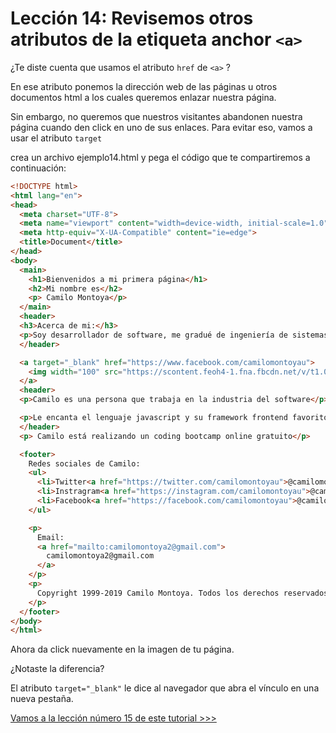 # Lección 14: Revisemos otros atributos de la etiqueta anchor `<a>`


¿Te diste cuenta que usamos el atributo `href` de `<a>` ?

En ese atributo ponemos la dirección web de las páginas u otros documentos html a los cuales queremos enlazar nuestra página.

Sin embargo, no queremos que nuestros visitantes abandonen nuestra página cuando den click en uno de sus enlaces. Para evitar eso, vamos a usar el atributo `target`

crea un archivo ejemplo14.html y pega el código que te compartiremos a continuación:

```html
<!DOCTYPE html>
<html lang="en">
<head>
  <meta charset="UTF-8">
  <meta name="viewport" content="width=device-width, initial-scale=1.0">
  <meta http-equiv="X-UA-Compatible" content="ie=edge">
  <title>Document</title>
</head>
<body>
  <main>
    <h1>Bienvenidos a mi primera página</h1>
    <h2>Mi nombre es</h2>
    <p> Camilo Montoya</p>
  </main>
  <header>
  <h3>Acerca de mi:</h3>
  <p>Soy desarrollador de software, me gradué de ingeniería de sistemas hace algunos años, llevo trabajando como desarrollador desde el 2006, pero la primera vez que hice código, fue en 1999 cuando estaba en octavo grado, es decir hace 20 años que programo</p>
  </header>

  <a target="_blank" href="https://www.facebook.com/camilomontoyau">
    <img width="100" src="https://scontent.feoh4-1.fna.fbcdn.net/v/t1.0-9/58599145_826727507691617_8858138235730132992_n.jpg?_nc_cat=105&_nc_ohc=bqQiPFMFa_EAQkX4b5OvM6f_brs0hRhdmLorXD1cVWLbdUB1VB-XEpMOQ&_nc_ht=scontent.feoh4-1.fna&oh=1c3f09ec0c524d21acc26c24e13fa359&oe=5E7C0F0F" />
  </a>
  <header>
  <p>Camilo es una persona que trabaja en la industria del software</p>

  <p>Le encanta el lenguaje javascript y su framework frontend favorito es vueJS</p>
  </header>
  <p> Camilo está realizando un coding bootcamp online gratuito</p>

  <footer>
    Redes sociales de Camilo:
    <ul>
      <li>Twitter<a href="https://twitter.com/camilomontoyau">@camilomontoyau</a></li>
      <li>Instragram<a href="https://instagram.com/camilomontoyau">@camilomontoyau</a></li>
      <li>Facebook<a href="https://facebook.com/camilomontoyau">@camilomontoyau</a></li>
    </ul>

    <p>
      Email:
      <a href="mailto:camilomontoya2@gmail.com">
        camilomontoya2@gmail.com
      </a>
    </p>
    <p>
      Copyright 1999-2019 Camilo Montoya. Todos los derechos reservados.
    </p>
  </footer>
</body>
</html>
```

Ahora da click nuevamente en la imagen de tu página.

¿Notaste la diferencia? 

El atributo `target="_blank"` le dice al navegador que abra el vínculo en una nueva pestaña.

[Vamos a la lección número 15 de este tutorial >>>](leccion15.md)